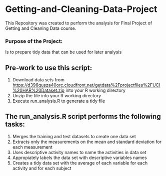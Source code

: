 # Getting-and-Cleaning-Data-Project
This Repository was created to perform the analysis for Final Project of Getting and Cleaning Data course.

### Purpose of the Project: 
Is to prepare tidy data that can be used for later analysis

## Pre-work to use this script:
1. Download data sets from https://d396qusza40orc.cloudfront.net/getdata%2Fprojectfiles%2FUCI%20HAR%20Dataset.zip into your R working directory
2. Unzip the file into your R working directory
3. Execute run_analysis.R to generate a tidy file

## The run_analysis.R script performs the following tasks:
1. Merges the training and test datasets to create one data set
2. Extracts only the measurements on the mean and standard deviation for each measurement
3. Uses descriptive activity names to name the activities in data set
4. Appropiately labels the data set with descriptive variables names
5. Creates a tidy data set with the average of each variable for each activity and for each subject
